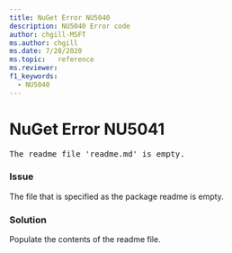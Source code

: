 ```yaml
---
title: NuGet Error NU5040
description: NU5040 Error code
author: chgill-MSFT
ms.author: chgill
ms.date: 7/28/2020
ms.topic:   reference
ms.reviewer: 
f1_keywords: 
  - NU5040
---
```


# NuGet Error NU5041

<pre>The readme file 'readme.md' is empty.</pre>


### Issue 

The file that is specified as the package readme is empty.


### Solution

Populate the contents of the readme file.
